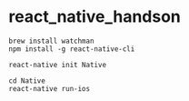 # react_native_handson

```
brew install watchman
npm install -g react-native-cli

react-native init Native

cd Native
react-native run-ios
```
